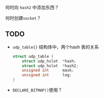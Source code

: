 何时向 `hash2` 中添加东西？

何时创建`socket`？









## TODO

* `udp_table{}` 结构体中，两个hash 表的关系

  ```c
  struct udp_table {
      struct udp_hslot	*hash;
      struct udp_hslot	*hash2;
      unsigned int 		mask;
      unsigned int		log;
  }
  ```

  

* `DECLARE_BITMAP()`使用？